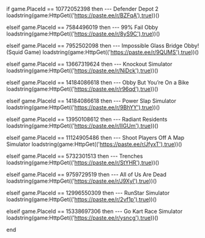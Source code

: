 if game.PlaceId == 10772052398 then --- Defender Depot 2
    loadstring(game:HttpGet(('https://paste.ee/r/BZFqA'),true))()

elseif game.PlaceId == 7584496019 then --- 99% Fail Obby
    loadstring(game:HttpGet(('https://paste.ee/r/8yS9C'),true))()

elseif game.PlaceId == 7952502098 then --- Impossible Glass Bridge Obby! (Squid Game)
	loadstring(game:HttpGet(('https://paste.ee/r/9QUMS'),true))()

elseif game.PlaceId == 13667319624 then --- Knockout Simulator
 	loadstring(game:HttpGet(('https://paste.ee/r/NiDck'),true))()

elseif game.PlaceId == 14184086618 then --- Obby But You’re On a Bike
    loadstring(game:HttpGet(('https://paste.ee/r/r96qd'),true))()

elseif game.PlaceId == 14184086618 then --- Power Slap Simulator
	loadstring(game:HttpGet(('https://paste.ee/r/9BhYY'),true))()

elseif game.PlaceId == 13950108612 then --- Radiant Residents
	loadstring(game:HttpGet(('https://paste.ee/r/lIGUm'),true))()

elseif game.PlaceId == 11124905486 then --- Shoot Players Off A Map Simulator
	loadstring(game:HttpGet(('https://paste.ee/r/JfyxT'),true))()

elseif game.PlaceId == 5732301513 then --- Trenches
 	loadstring(game:HttpGet(('https://paste.ee/r/StYHR'),true))()

elseif game.PlaceId == 9759729519 then --- All of Us Are Dead
	loadstring(game:HttpGet(('https://paste.ee/r/J9Xyl'),true))()

elseif game.PlaceId == 12996550309 then --- RunStar Simulator
	loadstring(game:HttpGet(('https://paste.ee/r/2vf1p'),true))()

 elseif game.PlaceId == 15338697306 then --- Go Kart Race Simulator
	loadstring(game:HttpGet(('https://paste.ee/r/ysncg'),true))()


 
end
